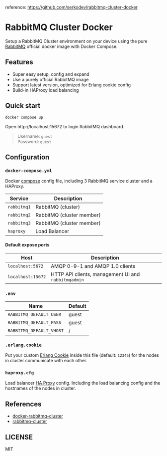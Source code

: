 reference: https://github.com/serkodev/rabbitmq-cluster-docker

# RabbitMQ Cluster Docker

Setup a RabbitMQ Cluster environment on your device using the pure [RabbitMQ](https://hub.docker.com/_/rabbitmq/) official docker image with Docker Compose.

## Features

- Super easy setup, config and expand
- Use a purely official RabbitMQ image
- Support latest version, optimized for Erlang cookie config
- Build-in HAProxy load balancing

## Quick start

```
docker compose up
```

Open http://localhost:15672 to login RabbitMQ dashboard.

> Username: `guest`  
> Password: `guest`

## Configuration

### `docker-compose.yml`

Docker [compose](https://docs.docker.com/compose/compose-file/) config file, including 3 RabbitMQ service cluster and a HAProxy.

| Service     | Description               |
| ----------- | ------------------------- |
| `rabbitmq1` | RabbitMQ (cluster)        |
| `rabbitmq2` | RabbitMQ (cluster member) |
| `rabbitmq3` | RabbitMQ (cluster member) |
| `haproxy`   | Load Balancer             |

#### Default expose ports

| Host              | Description                                         |
| ----------------- | --------------------------------------------------- |
| `localhost:5672`  | AMQP 0-9-1 and AMQP 1.0 clients                     |
| `localhost:15672` | HTTP API clients, management UI and `rabbitmqadmin` |

### `.env`

| Name                     | Default |
| ------------------------ | ------- |
| `RABBITMQ_DEFAULT_USER`  | guest   |
| `RABBITMQ_DEFAULT_PASS`  | guest   |
| `RABBITMQ_DEFAULT_VHOST` | /       |

### `.erlang.cookie`

Put your custom [Erlang Cookie](https://www.rabbitmq.com/clustering.html#erlang-cookie) inside this file (default: `12345`) for the nodes in cluster communicate with each other.

### `haproxy.cfg`

Load balancer [HA Proxy](http://www.haproxy.org/) config. Including the load balancing config and the hostnames of the nodes in cluster.

## References

- [docker-rabbitmq-cluster](https://github.com/pardahlman/docker-rabbitmq-cluster)
- [rabbitmq-cluster](https://github.com/JohnnyVicious/rabbitmq-cluster)

## LICENSE

MIT
